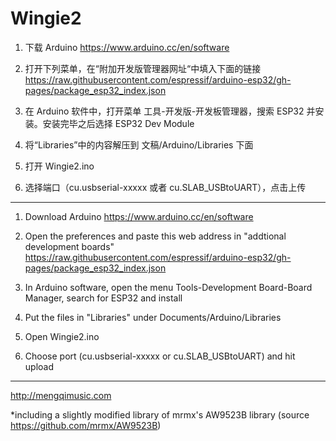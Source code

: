 # Wingie2

1. 下载 Arduino
https://www.arduino.cc/en/software

2. 打开下列菜单，在“附加开发版管理器网址“中填入下面的链接
https://raw.githubusercontent.com/espressif/arduino-esp32/gh-pages/package_esp32_index.json

3. 在 Arduino 软件中，打开菜单 工具-开发版-开发板管理器，搜索 ESP32 并安装。安装完毕之后选择 ESP32 Dev Module

4. 将“Libraries”中的内容解压到 文稿/Arduino/Libraries 下面

5. 打开 Wingie2.ino

6. 选择端口（cu.usbserial-xxxxx 或者 cu.SLAB_USBtoUART），点击上传

---

1. Download Arduino
https://www.arduino.cc/en/software

2. Open the preferences and paste this web address in "addtional development boards"
https://raw.githubusercontent.com/espressif/arduino-esp32/gh-pages/package_esp32_index.json

3. In Arduino software, open the menu Tools-Development Board-Board Manager, search for ESP32 and install

4. Put the files in "Libraries" under Documents/Arduino/Libraries

5. Open Wingie2.ino

6. Choose port (cu.usbserial-xxxxx or cu.SLAB_USBtoUART) and hit upload

---

http://mengqimusic.com

*including a slightly modified library of mrmx's AW9523B library (source https://github.com/mrmx/AW9523B)
